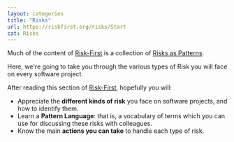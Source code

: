 ```yaml
---
layout: categories
title: "Risks"
url: https://riskfirst.org/risks/Start
cat: Risks
---
```


Much of the content of [Risk-First](https://risk-first.org) is a collection of [Risks as Patterns](../overview/A-Pattern-Language.md).  

Here, we're going to take you through the various types of Risk you will face on every software project.  

After reading this section of [Risk-First](https://risk-first.org), hopefully you will:

 - Appreciate the **different kinds of risk** you face on software projects, and how to identify them.
 - Learn a **Pattern Language**: that is, a vocabulary of terms which you can use for discussing these risks with colleagues.
 - Know the main **actions you can take** to handle each type of risk.